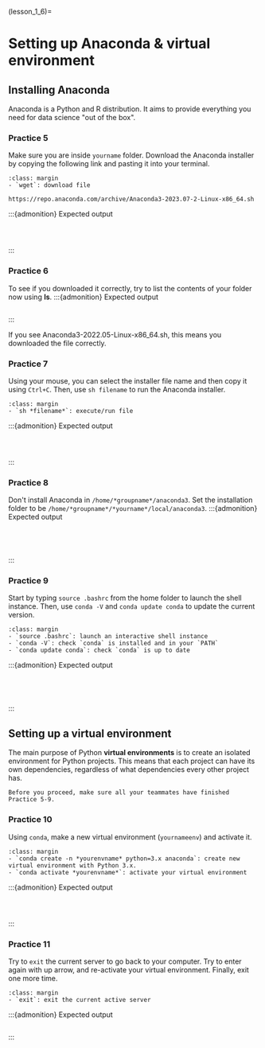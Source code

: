 (lesson_1_6)=
# Setting up Anaconda & virtual environment
## Installing Anaconda
Anaconda is a Python and R distribution. It aims to provide everything you need for data science "out of the box".

### Practice 5
Make sure you are inside `yourname` folder. Download the Anaconda installer by copying the following link and pasting it into your terminal. 

```{tip}
:class: margin
- `wget`: download file
```
```{admonition} Url
https://repo.anaconda.com/archive/Anaconda3-2023.07-2-Linux-x86_64.sh
```

:::{admonition} Expected output
```{figure} ../pictures/lesson_1_6/Practice_5_1.png
```
```{figure} ../pictures/lesson_1_6/Practice_5_2.png
```
```{figure} ../pictures/lesson_1_6/Practice_5_3.png
```
:::

### Practice 6
To see if you downloaded it correctly, try to list the contents of your folder now using **ls**.
:::{admonition} Expected output
```{figure} ../pictures/lesson_1_6/Practice_6.png
```
:::

If you see Anaconda3-2022.05-Linux-x86_64.sh, this means you downloaded the file correctly.

### Practice 7
Using your mouse, you can select the installer file name and then copy it using `Ctrl+C`. Then, use `sh filename` to run the Anaconda installer.

```{tip}
:class: margin
- `sh *filename*`: execute/run file
```
:::{admonition} Expected output
```{figure} ../pictures/lesson_1_6/Practice_7_1.png
```
```{figure} ../pictures/lesson_1_6/Practice_7_2.png
```
```{figure} ../pictures/lesson_1_6/Practice_7_3.png
```
:::

### Practice 8
Don't install Anaconda in `/home/*groupname*/anaconda3`. Set the installation folder to be `/home/*groupname*/*yourname*/local/anaconda3`.
:::{admonition} Expected output
```{figure} ../pictures/lesson_1_6/Practice_8_1.png
```
```{figure} ../pictures/lesson_1_6/Practice_8_2.png
```
```{figure} ../pictures/lesson_1_6/Practice_8_3.png
```
```{figure} ../pictures/lesson_1_6/Practice_8_4.png
```
:::
### Practice 9
Start by typing `source .bashrc` from the home folder to launch the shell instance. Then, use `conda -V` and `conda update conda` to update the current version.

```{tip}
:class: margin
- `source .bashrc`: launch an interactive shell instance
- `conda -V`: check `conda` is installed and in your `PATH`
- `conda update conda`: check `conda` is up to date
```

:::{admonition} Expected output
```{figure} ../pictures/lesson_1_6/Practice_9_1.png
```
```{figure} ../pictures/lesson_1_6/Practice_9_2.png
```
```{figure} ../pictures/lesson_1_6/Practice_9_3.png
```
```{figure} ../pictures/lesson_1_6/Practice_9_4.png
```
:::

## Setting up a virtual environment
The main purpose of Python **virtual environments** is to create an isolated environment for Python projects. This means that each project can have its own dependencies, regardless of what dependencies every other project has.

```{warning}
Before you proceed, make sure all your teammates have finished Practice 5-9.
```

### Practice 10
Using `conda`, make a new virtual environment (`yournameenv`) and activate it.

```{tip}
:class: margin
- `conda create -n *yourenvname* python=3.x anaconda`: create new virtual environment with Python 3.x.
- `conda activate *yourenvname*`: activate your virtual environment
```

:::{admonition} Expected output
```{figure} ../pictures/lesson_1_6/Practice_10_1.png
```
```{figure} ../pictures/lesson_1_6/Practice_10_2.png
```
```{figure} ../pictures/lesson_1_6/Practice_10_3.png
```
:::

### Practice 11
Try to `exit` the current server to go back to your computer. Try to enter again with up arrow, and re-activate your virtual environment. Finally, exit one more time.

```{tip}
:class: margin
- `exit`: exit the current active server
```
:::{admonition} Expected output
```{figure} ../pictures/lesson_1_6/Practice_11.png
```
:::
